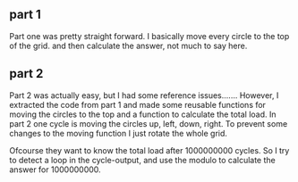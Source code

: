 ## part 1

Part one was pretty straight forward. I basically move every circle to the top of the grid. and then calculate the answer, not much to say here.

## part 2

Part 2 was actually easy, but I had some reference issues....... However, I extracted the code from part 1 and made some reusable functions for moving the circles to the top and a function to calculate the total load. In part 2 one cycle is moving the circles up, left, down, right. To prevent some changes to the moving function I just rotate the whole grid.

Ofcourse they want to know the total load after 1000000000 cycles. So I try to detect a loop in the cycle-output, and use the modulo to calculate the answer for 1000000000.

